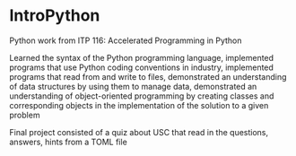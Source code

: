 # IntroPython

Python work from ITP 116: Accelerated Programming in Python 

Learned the syntax of the Python programming language, implemented programs that use Python coding conventions in industry, implemented programs that 
read from and write to files, demonstrated an understanding of data structures by using them to manage data, demonstrated an understanding of object-oriented programming 
by creating classes and corresponding objects in the implementation of the solution to a given problem

Final project consisted of a quiz about USC that read in the questions, answers, hints from a TOML file 
